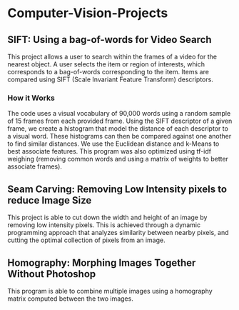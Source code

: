 # Computer-Vision-Projects

## SIFT: Using a bag-of-words for Video Search
This project allows a user to search within the frames of a video for the nearest object. A user selects the item or region of interests, which corresponds to a bag-of-words corresponding to the item. Items are compared using SIFT (Scale Invariant Feature Transform) descriptors. 

### How it Works
The code uses a visual vocabulary of 90,000 words using a random sample of 15 frames from each provided frame. Using the SIFT descriptor of a given frame, we create a histogram that model the distance of each descriptor to a visual word. These histograms can then be compared against one another to find similar distances. We use the Euclidean distance and k-Means to best associate features. This program was also optimized using tf-idf weighing (removing common words and using a matrix of weights to better associate frames). 

## Seam Carving: Removing Low Intensity pixels to reduce Image Size
This project is able to cut down the width and height of an image by removing low intensity pixels. This is achieved through a dynamic programming approach that analyzes similarity between nearby pixels, and cutting the optimal collection of pixels from an image. 

## Homography: Morphing Images Together Without Photoshop
This program is able to combine multiple images using a homography matrix computed between the two images. 
